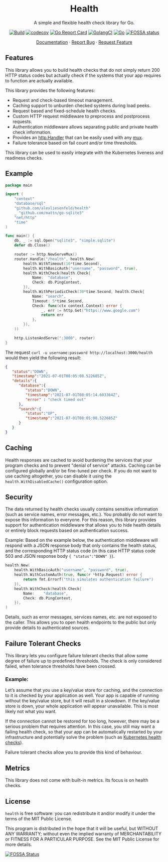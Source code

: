 <div align="center">
<h1>Health</h1>
</div>

<p align="center">A simple and flexible health check library for Go.</p>
<div align="center">

[![Build](https://github.com/alexliesenfeld/health/actions/workflows/build.yml/badge.svg)](https://github.com/alexliesenfeld/health/actions/workflows/build.yml)
[![codecov](https://codecov.io/gh/alexliesenfeld/health/branch/main/graph/badge.svg?token=V2mVh8RvYE)](https://codecov.io/gh/alexliesenfeld/health)
[![Go Report Card](https://goreportcard.com/badge/github.com/alexliesenfeld/health)](https://goreportcard.com/report/github.com/alexliesenfeld/health)
[![GolangCI](https://golangci.com/badges/github.com/alexliesenfeld/health.svg)](https://golangci.com/r/github.com/alexliesenfeld/health)
[![Go](https://img.shields.io/github/go-mod/go-version/alexliesenfeld/health.svg)](https://github.com/alexliesenfeld/health)
[![FOSSA status](https://app.fossa.com/api/projects/git%2Bgithub.com%2Falexliesenfeld%2Fhealth.svg?type=shield)](https://app.fossa.com/projects/git%2Bgithub.com%2Falexliesenfeld%2Fhealth?ref=badge_shield)

</div>

<p align="center">
    <a href="https://docs.rs/httpmock/">Documentation</a>
    ·
    <a href="https://github.com/alexliesenfeld/health/issues">Report Bug</a>
    ·
    <a href="https://github.com/alexliesenfeld/health/issues">Request Feature</a>
</p>

## Features
This library allows you to build health checks that do not simply return 200 HTTP status codes but actually 
check if the systems that your app requires to function are actually available.

This library provides the following features:

- Request and check-based timeout management.
- Caching support to unburden checked systems during load peeks.
- Request based and fixed-schedule health checks.
- Custom HTTP request middleware to preprocess and postprocess requests.
- Authentication middleware allows separating public and private health check information.
- Provides an [http.Handler](https://golang.org/pkg/net/http/#Handler) that can be easily used with any [mux](https://golang.org/pkg/net/http/#ServeMux).
- Failure tolerance based on fail count and/or time thresholds.

This library can be used to easily integrate with the Kubernetes liveness and readiness checks.

## Example
```go
package main

import (
	"context"
	"database/sql"
	"github.com/alexliesenfeld/health"
	_ "github.com/mattn/go-sqlite3"
	"net/http"
	"time"
)

func main() {
	db, _ := sql.Open("sqlite3", "simple.sqlite")
	defer db.Close()

	router := http.NewServeMux()
	router.Handle("/health", health.New(
		health.WithTimeout(10*time.Second),
		health.WithBasicAuth("username", "password", true),
		health.WithCheck(health.Check{
			Name:  "database",
			Check: db.PingContext,
		}),
		health.WithPeriodicCheck(30*time.Second, health.Check{
			Name: "search",
			Timeout: 5*time.Second,
			Check: func(ctx context.Context) error {
				_, err := http.Get("https://www.google.com")
				return err
			},
		}),
	))

	http.ListenAndServe(":3000", router)
}
```

The request `curl -u username:password http://localhost:3000/health` would then yield the following result:

```json
{
   "status":"DOWN",
   "timestamp":"2021-07-01T08:05:08.522685Z",
   "details":{
      "database":{
         "status":"DOWN",
         "timestamp":"2021-07-01T08:05:14.603364Z",
         "error" : "check timed out"
      },
      "search":{
         "status":"UP",
         "timestamp":"2021-07-01T08:05:08.522685Z"
      }
   }
}
```

## Caching
Health responses are cached to avoid burdening the services that your program checks and to
prevent "denial of service" attacks. Caching can be configured globally and/or be fine-tuned per check. 
If you do not want to use caching altogether, you can disable it using the `health.WithDisabledCache()` 
configuration option.

## Security
The data returned by health checks usually contains sensitive information (such as service names, error messages, etc.).
You probably do not want to expose this information to everyone. For this reason, this library provides support for 
authentication middleware that allows you to hide health details or entirely block requests based on authentication 
success.

Example: Based on the example below, the authentication middleware will respond with a JSON response body that only 
contains the health status, and the corresponding HTTP status code 
(in this case HTTP status code 503 and JSON response body `{ "status":"DOWN" }`).

```go
health.New(
	health.WithBasicAuth("username", "password", true), 
	health.WithCustomAuth(true, func(r *http.Request) error {
		return fmt.Errorf("this simulates authentication failure")
	}), 
	health.WithCheck(health.Check{
		Name:    "database",
		Check: db.PingContext,
	}), 
)
```

Details, such as error messages, services names, etc. are not exposed to the caller. 
This allows you to open health endpoints to the public but only provide details to authenticated sources.

## Failure Tolerant Checks
This library lets you configure failure tolerant checks that allow some degree of failure up to
predefined thresholds. The check is only considered failed, when tolerance thresholds have been crossed.

### Example: 
Let’s assume that you use a key/value store for caching, and the connection to it is checked by your application as well. 
Your app is capable of running without the key/value store, but it will result in a slowdown. 
If the key/value store is down, your whole application will appear unavailable. This is most likely not what you want.

If the connection cannot be restored for too long, however, there may be a serious problem that requires 
attention. In this case, you still may want a failing health check, so that your app can be automatically restarted 
by your infrastructure and potentially solve the problem
(such as [Kubernetes health checks](https://kubernetes.io/docs/tasks/configure-pod-container/configure-liveness-readiness-startup-probes/)). 

Failure tolerant checks allow you to provide this kind of behaviour.

## Metrics
This library does not come with built-in metrics. Its focus is on health checks.

## License
`health` is free software: you can redistribute it and/or modify it under the terms of the MIT Public License.

This program is distributed in the hope that it will be useful, but WITHOUT ANY WARRANTY; without even the implied 
warranty of MERCHANTABILITY or FITNESS FOR A PARTICULAR PURPOSE. See the MIT Public License for more details.

[![FOSSA Status](https://app.fossa.com/api/projects/git%2Bgithub.com%2Falexliesenfeld%2Fhealth.svg?type=large)](https://app.fossa.com/projects/git%2Bgithub.com%2Falexliesenfeld%2Fhealth?ref=badge_large)